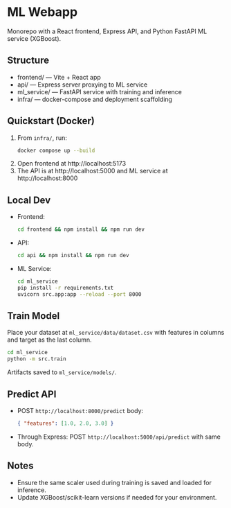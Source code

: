 # ML Webapp

Monorepo with a React frontend, Express API, and Python FastAPI ML service (XGBoost).

## Structure
- frontend/ — Vite + React app
- api/ — Express server proxying to ML service
- ml_service/ — FastAPI service with training and inference
- infra/ — docker-compose and deployment scaffolding

## Quickstart (Docker)
1. From `infra/`, run:
   ```bash
   docker compose up --build
   ```
2. Open frontend at http://localhost:5173
3. The API is at http://localhost:5000 and ML service at http://localhost:8000

## Local Dev
- Frontend:
  ```bash
  cd frontend && npm install && npm run dev
  ```
- API:
  ```bash
  cd api && npm install && npm run dev
  ```
- ML Service:
  ```bash
  cd ml_service
  pip install -r requirements.txt
  uvicorn src.app:app --reload --port 8000
  ```

## Train Model
Place your dataset at `ml_service/data/dataset.csv` with features in columns and target as the last column.
```bash
cd ml_service
python -m src.train
```
Artifacts saved to `ml_service/models/`.

## Predict API
- POST `http://localhost:8000/predict` body:
  ```json
  { "features": [1.0, 2.0, 3.0] }
  ```
- Through Express: POST `http://localhost:5000/api/predict` with same body.

## Notes
- Ensure the same scaler used during training is saved and loaded for inference.
- Update XGBoost/scikit-learn versions if needed for your environment.
